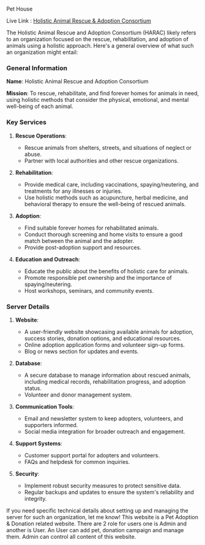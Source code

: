  Pet House

Live Link : [Holistic Animal Rescue & Adoption Consortium](https://pethousebd.netlify.app)

<!-- Admin Email : sanjida@gmail.com

Admin Pass  : Sanjida123* -->

The Holistic Animal Rescue and Adoption Consortium (HARAC) likely refers to an organization focused on the rescue, rehabilitation, and adoption of animals using a holistic approach. Here's a general overview of what such an organization might entail:

### General Information

**Name**: Holistic Animal Rescue and Adoption Consortium 

**Mission**: To rescue, rehabilitate, and find forever homes for animals in need, using holistic methods that consider the physical, emotional, and mental well-being of each animal.

### Key Services

1. **Rescue Operations**:
   - Rescue animals from shelters, streets, and situations of neglect or abuse.
   - Partner with local authorities and other rescue organizations.

2. **Rehabilitation**:
   - Provide medical care, including vaccinations, spaying/neutering, and treatments for any illnesses or injuries.
   - Use holistic methods such as acupuncture, herbal medicine, and behavioral therapy to ensure the well-being of rescued animals.

3. **Adoption**:
   - Find suitable forever homes for rehabilitated animals.
   - Conduct thorough screening and home visits to ensure a good match between the animal and the adopter.
   - Provide post-adoption support and resources.

4. **Education and Outreach**:
   - Educate the public about the benefits of holistic care for animals.
   - Promote responsible pet ownership and the importance of spaying/neutering.
   - Host workshops, seminars, and community events.

### Server Details


1. **Website**:
   - A user-friendly website showcasing available animals for adoption, success stories, donation options, and educational resources.
   - Online adoption application forms and volunteer sign-up forms.
   - Blog or news section for updates and events.

2. **Database**:
   - A secure database to manage information about rescued animals, including medical records, rehabilitation progress, and adoption status.
   - Volunteer and donor management system.

3. **Communication Tools**:
   - Email and newsletter system to keep adopters, volunteers, and supporters informed.
   - Social media integration for broader outreach and engagement.

4. **Support Systems**:
   - Customer support portal for adopters and volunteers.
   - FAQs and helpdesk for common inquiries.

5. **Security**:
   - Implement robust security measures to protect sensitive data.
   - Regular backups and updates to ensure the system's reliability and integrity.

If you need specific technical details about setting up and managing the server for such an organization, let me know!
This website is a Pet Adoption & Donation related website. 
There are 2 role for users one is Admin and another is User. 
An User can add pet, donation campaign and manage them. Admin can control all content of this website.


